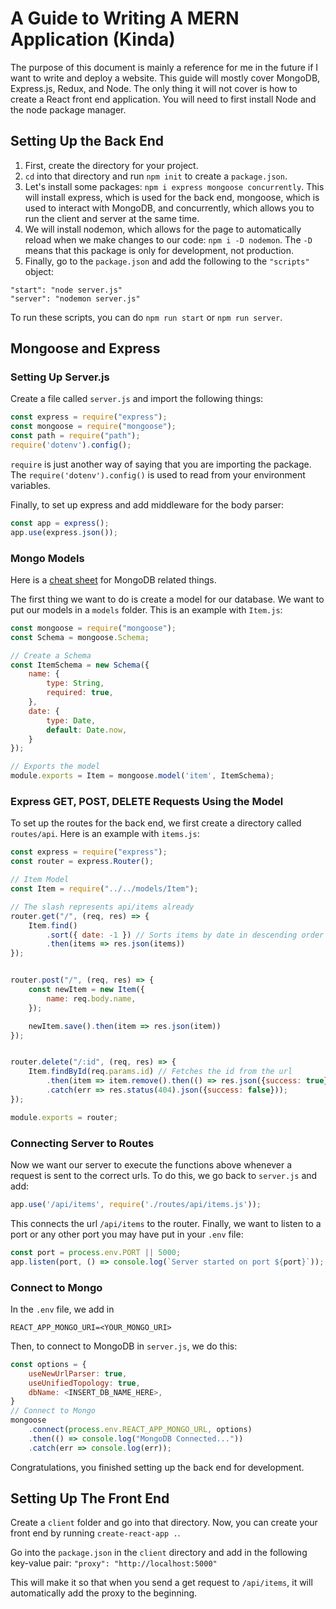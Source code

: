 # A Guide to Writing A MERN Application (Kinda)
The purpose of this document is mainly a reference for me in the future if I want to write and deploy a website. This guide will mostly cover MongoDB, Express.js, Redux, and Node. The only thing it will not cover is how to create a React front end application. You will need to first install Node and the node package manager.

## Setting Up the Back End
1. First, create the directory for your project.
2. `cd` into that directory and run `npm init` to create a `package.json`.
3. Let's install some packages: `npm i express mongoose concurrently`. This will install express, which is used for the back end, mongoose, which is used to interact with MongoDB, and concurrently, which allows you to run the client and server at the same time.
4. We will install nodemon, which allows for the page to automatically reload when we make changes to our code:
`npm i -D nodemon`. The `-D` means that this package is only for development, not production.
5. Finally, go to the `package.json` and add the following to the `"scripts"` object:
```
"start": "node server.js"
"server": "nodemon server.js"
```
To run these scripts, you can do `npm run start` or `npm run server`.

## Mongoose and Express
### Setting Up Server.js
Create a file called `server.js` and import the following things:
```javascript
const express = require("express");
const mongoose = require("mongoose");
const path = require("path");
require('dotenv').config();
```
`require` is just another way of saying that you are importing the package. The `require('dotenv').config()` is used to read from your environment variables.

Finally, to set up express and add middleware for the body parser:
```javascript
const app = express();
app.use(express.json());
```

### Mongo Models
Here is a [cheat sheet](http://weblab.mit.edu/public/databases-cheatsheet.pdf) for MongoDB related things.

The first thing we want to do is create a model for our database. We want to put our models in a `models` folder. This is an example with `Item.js`:
```javascript
const mongoose = require("mongoose");
const Schema = mongoose.Schema;

// Create a Schema
const ItemSchema = new Schema({
    name: {
        type: String,
        required: true,
    },
    date: {
        type: Date,
        default: Date.now,
    }
});

// Exports the model
module.exports = Item = mongoose.model('item', ItemSchema);
```

### Express GET, POST, DELETE Requests Using the Model
To set up the routes for the back end, we first create a directory called `routes/api`. Here is an example with `items.js`:
```javascript
const express = require("express");
const router = express.Router();

// Item Model
const Item = require("../../models/Item");

// The slash represents api/items already
router.get("/", (req, res) => {
    Item.find()
        .sort({ date: -1 }) // Sorts items by date in descending order
        .then(items => res.json(items))
});


router.post("/", (req, res) => {
    const newItem = new Item({
        name: req.body.name,
    });

    newItem.save().then(item => res.json(item))
});


router.delete("/:id", (req, res) => {
    Item.findById(req.params.id) // Fetches the id from the url
        .then(item => item.remove().then(() => res.json({success: true})))
        .catch(err => res.status(404).json({success: false}));
});

module.exports = router;
```

### Connecting Server to Routes
Now we want our server to execute the functions above whenever a request is sent to the correct urls. To do this, we go back to `server.js` and add:
```javascript
app.use('/api/items', require('./routes/api/items.js'));
```
This connects the url `/api/items` to the router. Finally, we want to listen to a port or any other port you may have put in your `.env` file:
```javascript
const port = process.env.PORT || 5000;
app.listen(port, () => console.log(`Server started on port ${port}`));
```

### Connect to Mongo
In the `.env` file, we add in
```
REACT_APP_MONGO_URI=<YOUR_MONGO_URI>
```
Then, to connect to MongoDB in `server.js`, we do this:
```javascript
const options = {
    useNewUrlParser: true,
    useUnifiedTopology: true,
    dbName: <INSERT_DB_NAME_HERE>,
}
// Connect to Mongo
mongoose
    .connect(process.env.REACT_APP_MONGO_URL, options)
    .then(() => console.log("MongoDB Connected..."))
    .catch(err => console.log(err));
```
Congratulations, you finished setting up the back end for development.

## Setting Up The Front End
Create a `client` folder and go into that directory. Now, you can create your front end by running `create-react-app .`.

Go into the `package.json` in the `client` directory and add in the following key-value pair:
`"proxy": "http://localhost:5000"`

This will make it so that when you send a get request to `/api/items`, it will automatically add the proxy to the beginning.
